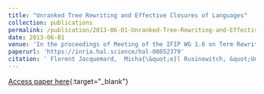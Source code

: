 ```yaml
---
title: "Unranked Tree Rewriting and Effective Closures of Languages"
collection: publications
permalink: /publication/2013-06-01-Unranked-Tree-Rewriting-and-Effective-Closures-of-Languages
date: 2013-06-01
venue: 'In the proceedings of Meeting of the IFIP WG 1.6 on Term Rewriting'
paperurl: 'https://inria.hal.science/hal-00852379'
citation: ' Florent Jacquemard,  Micha{\&quot;e}l Rusinowitch, &quot;Unranked Tree Rewriting and Effective Closures of Languages.&quot; In the proceedings of Meeting of the IFIP WG 1.6 on Term Rewriting, 2013.'
---
```

[Access paper here](https://inria.hal.science/hal-00852379){:target="_blank"}
